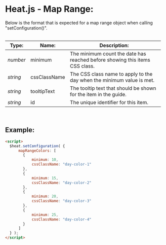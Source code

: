 # Heat.js - Map Range:

Below is the format that is expected for a map range object when calling "setConfiguration()".
<br>
<br>


| Type: | Name: | Description: |
| --- | --- | --- |
| *number* | minimum | The minimum count the date has reached before showing this items CSS class. |
| *string* | cssClassName | The CSS class name to apply to the day when the minimum value is met. |
| *string* | tooltipText | The tooltip text that should be shown for the item in the guide. |
| *string* | id | The unique identifier for this item. |

<br>


## Example:

```markdown
<script> 
  $heat.setConfiguration( {
      mapRangeColors: [
        {
            minimum: 10,
            cssClassName: "day-color-1"
        },
        {
            minimum: 15,
            cssClassName: "day-color-2"
        },
        {
            minimum: 20,
            cssClassName: "day-color-3"
        },
        {
            minimum: 25,
            cssClassName: "day-color-4"
        }
      ]
  } );
</script>
```